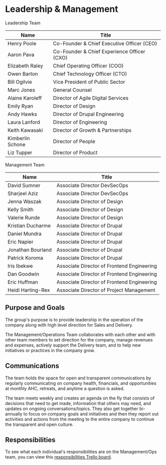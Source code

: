 # Leadership & Management

Leadership Team

| Name             | Title                                       |
| ---------------- | ------------------------------------------- |
| Henry Poole      | Co-Founder & Chief Executive Officer (CEO)  |
| Aaron Pava       | Co-Founder & Chief Experience Officer (CXO) |
| Elizabeth Raley  | Chief Operating Officer (COO)               |
| Owen Barton      | Chief Technology Officer (CTO)              |
| Bill Ogilvie     | Vice President of Public Sector             |
| Marc Jones       | General Counsel                             |
| Alaine Karoleff  | Director of Agile Digital Services          |
| Emily Ryan       | Director of Design                          |
| Andy Hawks       | Director of Drupal Engineering              |
| Laura Lanford    | Director of Engineering                     |
| Keith Kawasaki   | Director of Growth & Partnerships           |
| Kimberlin Schone | Director of People                          |
| Liz Tupper       | Director of Product                         |

Management Team

| Name              | Title                                      |
| ----------------- | ------------------------------------------ |
| David Sumner      | Associate Director DevSecOps               |
| Sharjeel Aziz     | Associate Director DevSecOps               |
| Jenna Waszak      | Associate Director of Design               |
| Kelly Smith       | Associate Director of Design               |
| Valerie Runde     | Associate Director of Design               |
| Kristian Ducharme | Associate Director of Drupal               |
| Daniel Mundra     | Associate Director of Drupal               |
| Eric Napier       | Associate Director of Drupal               |
| Jonathan Bourland | Associate Director of Drupal               |
| Patrick Koroma    | Associate Director of Drupal               |
| Iris Ibekwe       | Associate Director of Frontend Engineering |
| Dan Goodwin       | Associate Director of Frontend Engineering |
| Eric Huffman      | Associate Director of Frontend Engineering |
| Heidi Harting-Rex | Associate Director of Project Management   |

## Purpose and Goals

The group's purpose is to provide leadership in the operation of the company along with high level direction for Sales and Delivery.

The Management/Operations Team collaborates with each other and with other team members to set direction for the company, manage revenues and expenses, actively support the Delivery team, and to help new initiatives or practices in the company grow.

## Communications

The team holds the space for open and transparent communications by regularly communicating on company health, financials, and opportunities at monthly AHC, retreats, and anytime a question is asked.

The team meets weekly and creates an agenda on the fly that consists of decisions that need to get made, information that others may need, and updates on ongoing conversations/topics. They also get together bi-annually to focus on company goals and initiatives and then they report out activities and actions from the meeting to the entire company to continue the transparent and open culture.

## Responsibilities

To see what each individual's responsibilities are on the Management/Ops team, you can view this [responsibilities Trello board](https://trello.com/b/qYDkL0tM/ops-team-responsibilities).

